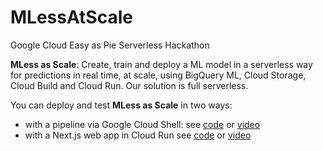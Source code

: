 # MLessAtScale
Google Cloud Easy as Pie Serverless Hackathon


**MLess as Scale**: Create, train and deploy a ML model in a serverless way for predictions in real time, at scale, using BigQuery ML, Cloud Storage, Cloud Build and Cloud Run. Our solution is full serverless.  


You can deploy and test **MLess as Scale** in two ways: 
- with a pipeline via Google Cloud Shell: see [code](https://github.com/seftimie/MLessAtScale/tree/main/pipeline) or [video](https://)
- with a Next.js web app in Cloud Run see [code](https://github.com/seftimie/MLessAtScale/tree/main/app) or [video](https://www.youtube.com/watch?v=-cTKhjzsL-o)
  
  
